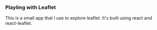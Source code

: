 ### Playling with Leaflet

This is a small app that I use to explore leaflet. It's built using react and react-leaflet.